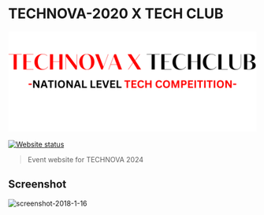# TECHNOVA-2020 X TECH CLUB
![TEDxMITSG logo](assets/techlogo.png)

[![Website status](https://img.shields.io/website-up-down-green-red/https/tedxmitsg.netlify.com.svg?label=Website%20status&style=for-the-badge)](https://tedxmitsg.netlify.com)


> Event website for TECHNOVA 2024

## Screenshot

![screenshot-2018-1-16](assets/screencapture-file-J-Web-Project-official-index-html-2020-03-16-01_09_20.png)

